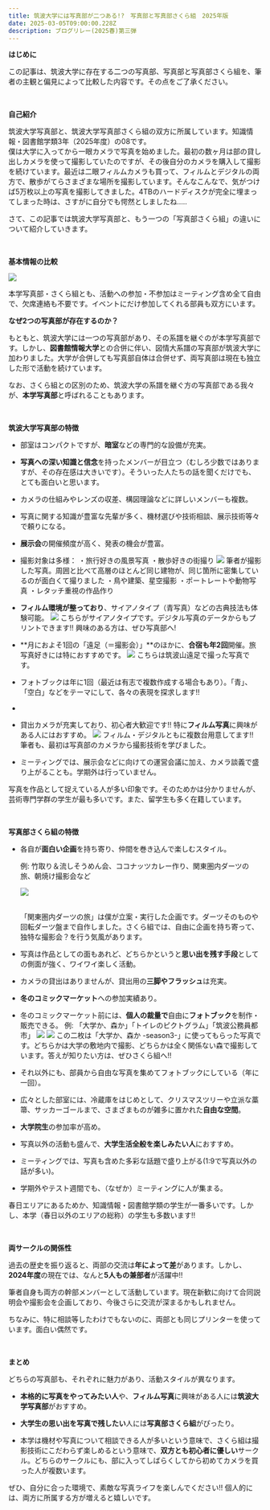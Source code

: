 ```yaml
---
title: 筑波大学には写真部が二つある!?　写真部と写真部さくら組　2025年版
date: 2025-03-05T09:00:00.228Z
description: ブログリレー(2025春)第三弾
---
```

**はじめに**

この記事は、筑波大学に存在する二つの写真部、写真部と写真部さくら組を、筆者の主観と偏見によって比較した内容です。その点をご了承ください。

<br/>

**自己紹介**

筑波大学写真部と、筑波大学写真部さくら組の双方に所属しています。知識情報・図書館学類3年（2025年度）の08です。\
僕は大学に入ってから一眼カメラで写真を始めました。最初の数ヶ月は部の貸し出しカメラを使って撮影していたのですが、その後自分のカメラを購入して撮影を続けています。最近は二眼フィルムカメラも買って、フィルムとデジタルの両方で、散歩がてらさまざまな場所を撮影しています。そんなこんなで、気がつけば5万枚以上の写真を撮影してきました。4TBのハードディスクが完全に埋まってしまった時は、さすがに自分でも愕然としましたね…..

さて、この記事では筑波大学写真部と、もう一つの「写真部さくら組」の違いについて紹介していきます。

<br/>

**基本情報の比較**

![](/img/Relay2025Spring03table.png)

本学写真部・さくら組とも、活動への参加・不参加はミーティング含め全て自由で、欠席連絡も不要です。イベントにだけ参加してくれる部員も双方にいます。

**なぜ2つの写真部が存在するのか？**

もともと、筑波大学には一つの写真部があり、その系譜を継ぐのが本学写真部です。しかし、**図書館情報大学**との合併に伴い、図情大系譜の写真部が筑波大学に加わりました。大学が合併しても写真部自体は合併せず、両写真部は現在も独立した形で活動を続けています。

なお、さくら組との区別のため、筑波大学の系譜を継ぐ方の写真部である我々が、**本学写真部**と呼ばれることもあります。

<br/>

**筑波大学写真部の特徴**

* 部室はコンパクトですが、**暗室**などの専門的な設備が充実。
  
* **写真への深い知識と信念**を持ったメンバーが目立つ（むしろ少数ではありますが、その存在感は大きいです）。そういった人たちの話を聞くだけでも、とても面白いと思います。
  
* カメラの仕組みやレンズの収差、構図理論などに詳しいメンバーも複数。
  
* 写真に関する知識が豊富な先輩が多く、機材選びや技術相談、展示技術等々で頼りになる。
  
* **展示会**の開催頻度が高く、発表の機会が豊富。
  
* 撮影対象は多様：
  ・旅行好きの風景写真
  ・散歩好きの街撮り
  ![](/img/Relay2025Spring0301.jpg)
  筆者が撮影した写真。周囲と比べて高層のほとんど同じ建物が、同じ箇所に密集しているのが面白くて撮りました
  ・鳥や建築、星空撮影
  ・ポートレートや動物写真
  ・レタッチ重視の作品作り
* **フィルム環境が整っており**、サイアノタイプ（青写真）などの古典技法も体験可能。
  ![](/img/Relay2025Spring0302.jpg)
  こちらがサイアノタイプです。デジタル写真のデータからもプリントできます!! 興味のある方は、ぜひ写真部へ!
  
* **月におよそ1回の「遠足（＝撮影会）」**のほかに、**合宿も年2回**開催。旅写真好きには特におすすめです。
  ![](/img/Relay2025Spring0303.jpg)
  こちらは筑波山遠足で撮った写真です。
  
* フォトブックは年に1回（最近は有志で複数作成する場合もあり）。「青」、「空白」などをテーマにして、各々の表現を探求します!!
* 
* 貸出カメラが充実しており、初心者大歓迎です!! 特に**フィルム写真**に興味がある人にはおすすめ。
  ![](/img/Relay2025Spring0304.jpg)
  フィルム・デジタルともに複数台用意してます!! 筆者も、最初は写真部のカメラから撮影技術を学びました。
  
* ミーティングでは、展示会などに向けての運営会議に加え、カメラ談義で盛り上がることも。学期外は行っていません。

写真を作品として捉えている人が多い印象です。そのためかは分かりませんが、芸術専門学群の学生が最も多いです。また、留学生も多く在籍しています。

<br/>

**写真部さくら組の特徴**

* 各自が**面白い企画**を持ち寄り、仲間を巻き込んで楽しむスタイル。

  例: 竹取り＆流しそうめん会、ココナッツカレー作り、関東圏内ダーツの旅、朝焼け撮影会など

  ![](/img/Relay2025Spring0305.jpg)

  \
  「関東圏内ダーツの旅」は僕が立案・実行した企画です。ダーツそのものや回転ダーツ盤まで自作しました。さくら組では、自由に企画を持ち寄って、独特な撮影会？を行う気風があります。
  
* 写真は作品としての面もあれど、どちらかというと**思い出を残す手段**としての側面が強く、ワイワイ楽しく活動。
  
* カメラの貸出はありませんが、貸出用の**三脚やフラッシュ**は充実。
  
* **冬のコミックマーケット**への参加実績あり。
  
* 冬のコミックマーケット前には、**個人の裁量で**自由に**フォトブック**を制作・販売できる。
  例: 「大学か、森か」「トイレのピクトグラム」「筑波公務員都市」
  ![](/img/Relay2025Spring0306.jpg)
  ![](/img/Relay2025Spring0307.jpg)
  この二枚は「大学か、森か -season3-」に使ってもらった写真です。どちらかは大学の敷地内で撮影、どちらかは全く関係ない森で撮影しています。答えが知りたい方は、ぜひさくら組へ!!
  
* それ以外にも、部員から自由な写真を集めてフォトブックにしている（年に一回）。
  
* 広々とした部室には、冷蔵庫をはじめとして、クリスマスツリーや立派な藁箒、サッカーゴールまで、さまざまものが雑多に置かれた**自由な空間**。
  
* **大学院生**の参加率が高め。
  
* 写真以外の活動も盛んで、**大学生活全般を楽しみたい人**におすすめ。
  
* ミーティングでは、写真も含めた多彩な話題で盛り上がる(1:9で写真以外の話が多い)。
  
* 学期外やテスト週間でも、（なぜか）ミーティングに人が集まる。

春日エリアにあるためか、知識情報・図書館学類の学生が一番多いです。しかし、本学（春日以外のエリアの総称）の学生も多数います!!

<br/>

**両サークルの関係性**

過去の歴史を振り返ると、両部の交流は**年によって差**があります。しかし、**2024年度**の現在では、なんと**5人もの兼部者**が活躍中!!

筆者自身も両方の幹部メンバーとして活動しています。現在新歓に向けて合同説明会や撮影会を企画しており、今後さらに交流が深まるかもしれません。

ちなみに、特に相談等したわけでもないのに、両部とも同じプリンターを使っています。面白い偶然です。

<br/>

**まとめ**

どちらの写真部も、それぞれに魅力があり、活動スタイルが異なります。

* **本格的に写真をやってみたい人**や、**フィルム写真**に興味がある人には**筑波大学写真部**がおすすめ。
  
* **大学生の思い出を写真で残したい**人には**写真部さくら組**がぴったり。
  
* 本学は機材や写真について相談できる人が多いという意味で、さくら組は撮影技術にこだわらず楽しめるという意味で、**双方とも初心者に優しい**サークル。どちらのサークルにも、部に入ってしばらくしてから初めてカメラを買った人が複数います。

ぜひ、自分に合った環境で、素敵な写真ライフを楽しんでください!! 個人的には、両方に所属する方が増えると嬉しいです。
